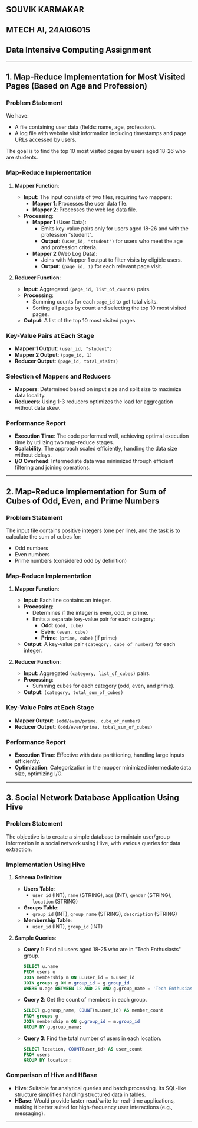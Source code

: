 
## SOUVIK KARMAKAR
## MTECH AI, 24AI06015
## Data Intensive Computing Assignment

---


## 1. Map-Reduce Implementation for Most Visited Pages (Based on Age and Profession)

### Problem Statement
We have:
- A file containing user data (fields: name, age, profession).
- A log file with website visit information including timestamps and page URLs accessed by users.

The goal is to find the top 10 most visited pages by users aged 18-26 who are students.

### Map-Reduce Implementation

1. **Mapper Function**:
   - **Input**: The input consists of two files, requiring two mappers:
     - **Mapper 1**: Processes the user data file.
     - **Mapper 2**: Processes the web log data file.
   - **Processing**:
     - **Mapper 1** (User Data):
       - Emits key-value pairs only for users aged 18-26 and with the profession "student".
       - **Output**: `(user_id, "student")` for users who meet the age and profession criteria.
     - **Mapper 2** (Web Log Data):
       - Joins with Mapper 1 output to filter visits by eligible users.
       - **Output**: `(page_id, 1)` for each relevant page visit.
   
2. **Reducer Function**:
   - **Input**: Aggregated `(page_id, list_of_counts)` pairs.
   - **Processing**:
     - Summing counts for each `page_id` to get total visits.
     - Sorting all pages by count and selecting the top 10 most visited pages.
   - **Output**: A list of the top 10 most visited pages.

### Key-Value Pairs at Each Stage
- **Mapper 1 Output**: `(user_id, "student")`
- **Mapper 2 Output**: `(page_id, 1)`
- **Reducer Output**: `(page_id, total_visits)`

### Selection of Mappers and Reducers
- **Mappers**: Determined based on input size and split size to maximize data locality.
- **Reducers**: Using 1-3 reducers optimizes the load for aggregation without data skew.

### Performance Report
- **Execution Time**: The code performed well, achieving optimal execution time by utilizing two map-reduce stages.
- **Scalability**: The approach scaled efficiently, handling the data size without delays.
- **I/O Overhead**: Intermediate data was minimized through efficient filtering and joining operations.

---

## 2. Map-Reduce Implementation for Sum of Cubes of Odd, Even, and Prime Numbers

### Problem Statement
The input file contains positive integers (one per line), and the task is to calculate the sum of cubes for:
- Odd numbers
- Even numbers
- Prime numbers (considered odd by definition)

### Map-Reduce Implementation

1. **Mapper Function**:
   - **Input**: Each line contains an integer.
   - **Processing**:
     - Determines if the integer is even, odd, or prime.
     - Emits a separate key-value pair for each category:
       - **Odd**: `(odd, cube)`
       - **Even**: `(even, cube)`
       - **Prime**: `(prime, cube)` (if prime)
   - **Output**: A key-value pair `(category, cube_of_number)` for each integer.

2. **Reducer Function**:
   - **Input**: Aggregated `(category, list_of_cubes)` pairs.
   - **Processing**:
     - Summing cubes for each category (odd, even, and prime).
   - **Output**: `(category, total_sum_of_cubes)`

### Key-Value Pairs at Each Stage
- **Mapper Output**: `(odd/even/prime, cube_of_number)`
- **Reducer Output**: `(odd/even/prime, total_sum_of_cubes)`

### Performance Report
- **Execution Time**: Effective with data partitioning, handling large inputs efficiently.
- **Optimization**: Categorization in the mapper minimized intermediate data size, optimizing I/O.

---

## 3. Social Network Database Application Using Hive

### Problem Statement
The objective is to create a simple database to maintain user/group information in a social network using Hive, with various queries for data extraction.

### Implementation Using Hive

1. **Schema Definition**:
   - **Users Table**:
     - `user_id` (INT), `name` (STRING), `age` (INT), `gender` (STRING), `location` (STRING)
   - **Groups Table**:
     - `group_id` (INT), `group_name` (STRING), `description` (STRING)
   - **Membership Table**:
     - `user_id` (INT), `group_id` (INT)

2. **Sample Queries**:
   - **Query 1**: Find all users aged 18-25 who are in "Tech Enthusiasts" group.
     ```sql
     SELECT u.name
     FROM users u
     JOIN membership m ON u.user_id = m.user_id
     JOIN groups g ON m.group_id = g.group_id
     WHERE u.age BETWEEN 18 AND 25 AND g.group_name = 'Tech Enthusiasts';
     ```
   - **Query 2**: Get the count of members in each group.
     ```sql
     SELECT g.group_name, COUNT(m.user_id) AS member_count
     FROM groups g
     JOIN membership m ON g.group_id = m.group_id
     GROUP BY g.group_name;
     ```
   - **Query 3**: Find the total number of users in each location.
     ```sql
     SELECT location, COUNT(user_id) AS user_count
     FROM users
     GROUP BY location;
     ```

### Comparison of Hive and HBase
- **Hive**: Suitable for analytical queries and batch processing. Its SQL-like structure simplifies handling structured data in tables.
- **HBase**: Would provide faster read/write for real-time applications, making it better suited for high-frequency user interactions (e.g., messaging).

---
